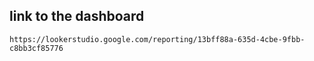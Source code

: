 ## link to the dashboard
    https://lookerstudio.google.com/reporting/13bff88a-635d-4cbe-9fbb-c8bb3cf85776
